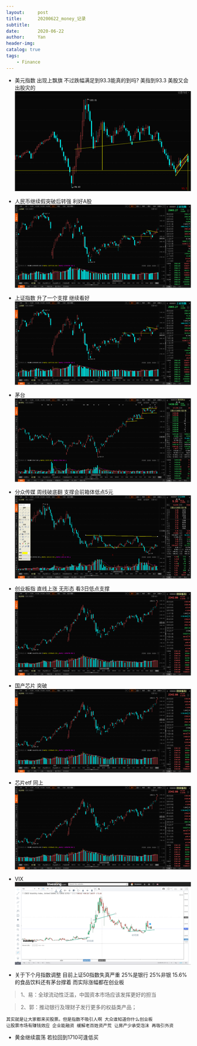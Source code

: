 ```yaml
---
layout:     post
title:      20200622_money_记录
subtitle:   
date:       2020-06-22
author:     Yan
header-img: 
catalog: true
tags:
    - Finance
---
```


* 美元指数 出现上飘旗 不过跌幅满足到93.3能真的到吗? 美指到93.3 美股又会出股灾的
![](/img/abc25a9f.png)

* 人民币继续假突破后转强 利好A股
![](/img/61f475e1.png)

* 上证指数 升了一个支撑 继续看好
![](/img/e3a1fdd8.png)

* 茅台
![](/img/6cd960dd.png)

* 分众传媒 周线破底翻 支撑会前箱体低点5元
![](/img/7dc6326e.png)

* 创业板指 直线上涨 无形态 看3日低点支撑
![](/img/0d7b460c.png)

* 国产芯片 突破
![](/img/147e3273.png)

* 芯片etf 同上
![](/img/dcdd41bf.png)

* VIX
![](/img/af648eb0.png)

* 关于下个月指数调整 目前上证50指数失真严重 25%是银行 25%非银 15.6%的食品饮料还有茅台撑着 而实际涨幅都在创业板
> 1、易：全球流动性泛滥，中国资本市场应该发挥更好的担当

> 2、郭：推动银行及理财子发行更多的权益类产品；

    其实就是让大家都来买股票。但是指数不吸引人啊 大众谁知道你什么创业板
    让股票市场有赚钱效应 企业能融资 缓解老百姓资产荒 让房产少承受泡沫 再吸引外资

* 黄金继续震荡 若拉回到1710可逢低买